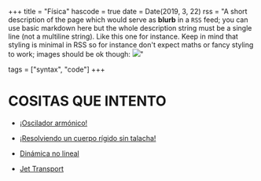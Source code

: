 +++
title = "Física"
hascode = true
date = Date(2019, 3, 22)
rss = "A short description of the page which would serve as **blurb** in a `RSS` feed; you can use basic markdown here but the whole description string must be a single line (not a multiline string). Like this one for instance. Keep in mind that styling is minimal in RSS so for instance don't expect maths or fancy styling to work; images should be ok though: ![](https://upload.wikimedia.org/wikipedia/en/3/32/Rick_and_Morty_opening_credits.jpeg)"

tags = ["syntax", "code"]
+++


# COSITAS QUE INTENTO

* [¡Oscilador armónico!](/Ejercicios/oscilador/)

* [¡Resolviendo un cuerpo rígido sin talacha!](/Ejercicios/duda/)

* [Dinámica no lineal](/Dinamica/cover/)

* [Jet Transport](/Dinamica/JetTransport/)




